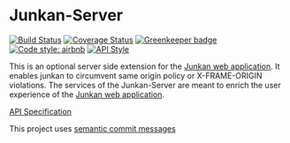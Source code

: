 # Junkan-Server

[![Build Status](https://travis-ci.org/Junkan-Dashboard/renderer.svg?branch=master)](https://travis-ci.com/Junkan-Dashboard/renderer)
[![Coverage Status](https://coveralls.io/repos/github/C3-TKO/junkan-server/badge.svg)](https://coveralls.io/github/C3-TKO/junkan-server)
[![Greenkeeper badge](https://badges.greenkeeper.io/C3-TKO/junkan-server.svg)](https://greenkeeper.io/)
[![Code style: airbnb](https://img.shields.io/badge/code%20style-airbnb-blue.svg?style=flat)](https://github.com/airbnb/javascript)
[![API Style](https://img.shields.io/badge/json%3Aapi-v1-blue.svg?style=flat)](http://jsonapi.org)


This is an optional server side extension for the [Junkan web application](http://c3-tko.github.io/junkan/). It enables junkan to circumvent same origin policy or X-FRAME-ORIGIN violations. The services of the Junkan-Server are meant to enrich the user experience of the [Junkan web application](http://c3-tko.github.io/junkan/).

[API Specification](https://c3-tko.github.io/junkan-server/docs/api-spec/index.html)

This project uses [semantic commit messages](https://seesparkbox.com/foundry/semantic_commit_messages)

